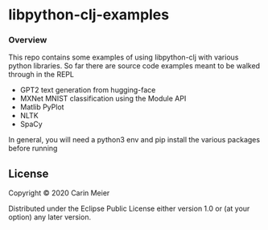 # libpython-clj-examples

### Overview

This repo contains some examples of using libpython-clj with various python libraries.
So far there are source code examples meant to be walked through in the REPL

- GPT2 text generation from hugging-face
- MXNet MNIST classification using the Module API
- Matlib PyPlot
- NLTK
- SpaCy

In general, you will need a python3 env and pip install the various packages
before running



## License

Copyright © 2020 Carin Meier

Distributed under the Eclipse Public License either version 1.0 or (at
your option) any later version.
